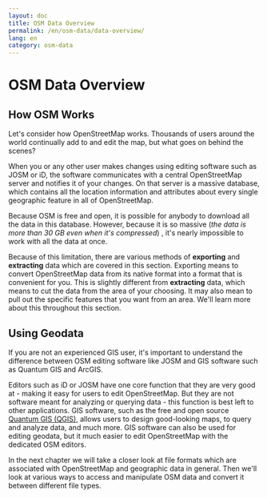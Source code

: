 ```yaml
---
layout: doc
title: OSM Data Overview
permalink: /en/osm-data/data-overview/
lang: en
category: osm-data
---
```


OSM Data Overview
===================
<!--In this section we'll consider how OpenStreetMap functions, which
will help us to understand better how the data is structured, and how
we can best utilize it.-->

How OSM Works
--------------
Let's consider how OpenStreetMap works. Thousands of users
around the world continually add to and edit the map, but what
goes on behind the scenes?

When you or any other user makes changes using editing software such as JOSM
or iD, the software communicates with a central OpenStreetMap server and notifies
it of your changes. On that server is a massive database, which contains all the
location information and attributes about every single geographic feature in
all of OpenStreetMap.

Because OSM is free and open, it is possible for anybody to download all
the data in this database. However, because it is so massive (*the data is more than
30 GB even when it's compressed*) , it's nearly impossible to work with all 
the data at once.

Because of this limitation, there are various methods of **exporting** and
**extracting** data which are covered in this section. Exporting means to convert
OpenStreetMap data from its native format into a format that is convenient for you.
This is slightly different from **extracting** data, which means to cut the data
from the area of your choosing.  It may also mean to pull out the specific features
that you want from an area. We'll learn more about this throughout this section.

Using Geodata
--------------
If you are not an experienced GIS user, it's important to understand the difference
between OSM editing software like JOSM and GIS software such as Quantum GIS and ArcGIS.

Editors such as iD or JOSM have one core function that they are very good at - making it easy
for users to edit OpenStreetMap. But they are not software meant for analyzing or querying data -
this function is best left to other applications. GIS software, such as the free and open
source [Quantum GIS (QGIS)](http://www.qgis.org), allows users to design good-looking maps,
to query and analyze data, and much more. GIS software can also be used for editing geodata,
but it much easier to edit OpenStreetMap with the dedicated OSM editors.

In the next chapter we will take a closer look at file formats which are associated with
OpenStreetMap and geographic data in general. Then we'll look at various ways to access and
manipulate OSM data and convert it between different file types.

<!--

Getting the Data
-----------------



That's
great, but how do you get out the data that you want?

In this chapter we'll go over the various ways of exporting OSM data. We'll stick to the basics,
but keep in mind that in order to use the data effectively, you'll probably need GIS software,
such as the free Quantum GIS application.

Before we begin, let's go over some terminology. First, **exporting** means to convert OpenStreetMap data from its native XML format into a format that is convenient for you. This is slightly different from **extracting** data, which means to cut the data from the area of your choosing.  It may also mean to pull out the specific features that you want from an area. We'll use these terms frequently in this chapter, so it's important to understand the difference.




The OSM API
------------
The OSM editing process functions because of what is known as an API, which allows
editing software to communicate with the central server. For example, when you are
using JOSM and you select the area you want to map, an API call is sent to 
the server, requesting all of the data that exists within the area that you 
have selected.

In fact, when you download data in JOSM, you are **extracting** the data from a specific
area of the world. The data is then sent to you in **.osm** format, which you can then
edit in JOSM. If you download data in JOSM and then save it, you will see that the file
type is **.osm**. We'll talk more about this in the next chapter.